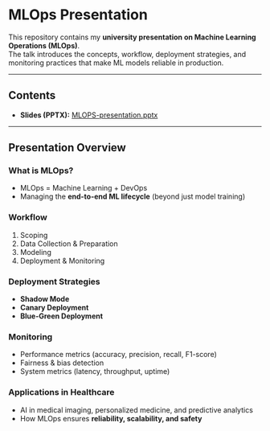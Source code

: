 # MLOps Presentation 

This repository contains my **university presentation on Machine Learning Operations (MLOps)**.  
The talk introduces the concepts, workflow, deployment strategies, and monitoring practices that make ML models reliable in production.  

---

##  Contents
- **Slides (PPTX):** [MLOPS-presentation.pptx](./MLOPS-presentation.pptx)
  
---

##  Presentation Overview

###  What is MLOps?
- MLOps = Machine Learning + DevOps  
- Managing the **end-to-end ML lifecycle** (beyond just model training)

###  Workflow
1. Scoping  
2. Data Collection & Preparation  
3. Modeling  
4. Deployment & Monitoring  

###  Deployment Strategies
- **Shadow Mode**  
- **Canary Deployment**  
- **Blue-Green Deployment**  

###  Monitoring
- Performance metrics (accuracy, precision, recall, F1-score)  
- Fairness & bias detection  
- System metrics (latency, throughput, uptime)  

###  Applications in Healthcare
- AI in medical imaging, personalized medicine, and predictive analytics  
- How MLOps ensures **reliability, scalability, and safety**  
